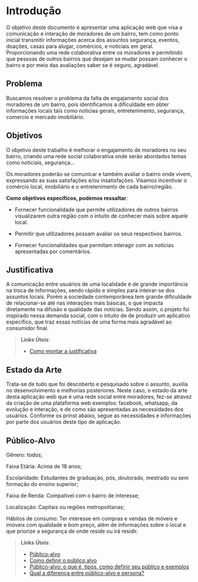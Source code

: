 # Introdução

O objetivo deste documento é apresentar uma aplicação web que visa a comunicação e interação de moradores de um bairro, tem como ponto inicial transmitir informações acerca dos assuntos segurança, eventos, doações, casas para alugar, comércios, e noticiais em geral. Proporcionando uma rede colaborativa entre os moradores e permitindo que pessoas de outros bairros que desejam se mudar possam conhecer o bairro e por meio das avaliações saber se é seguro, agradável.  

## Problema

Buscamos resolver o problema da falta de engajamento social dos moradores de um bairro, pois identificamos a dificuldade em obter informações locais tais como noticias gerais, entretenimento, segurança, comercio e mercado imobiliário.

## Objetivos

O objetivo deste trabalho é melhorar o engajamento de moradores no seu bairro, criando uma rede social colaborativa onde serão abordados temas como noticiais, segurança…

Os moradores poderão se comunicar e também avaliar o bairro onde vivem, expressando as suas satisfações e/ou insatisfações.
Visamos incentivar o comércio local, imobiliário e o entretenimento de cada bairro/região.

**Como objetivos específicos, podemos ressaltar**:

- Fornecer funcionalidade que permite utilizadores de outros bairros visualizarem outra região com o intuito de conhecer mais sobre aquele local.

- Permitir que utilizadores possam avaliar os seus respectivos bairros.

- Fornecer funcionalidades que permitam interagir com as notícias apresentadas por comentários.

## Justificativa

A comunicação entre usuários de uma localidade é de grande importância na troca de informações, sendo rápido e simples para inteirar-se dos assuntos locais.
Porém a sociedade contemporânea tem grande dificuldade de relacionar-se até nas interações mais básicas, o que impacta diretamente na difusão e qualidade das notícias.
Sendo assim, o projeto foi inspirado nessa demanda social, com o intuito de de produzir um aplicativo específico, que traz essas notícias de uma forma mais agradável ao consumidor final.

> **Links Úteis**:
> - [Como montar a justificativa](https://guiadamonografia.com.br/como-montar-justificativa-do-tcc/)
> 
## Estado da Arte
Trata-se de tudo que foi descoberto e pesquisado sobre o assunto, auxilia no desenvolvimento e melhorias posteriores. Neste caso, o estado da arte desta aplicação web que é uma rede social entre moradores, fez-se atravez da criação de uma plataforma web exemplos: facebook, whatsapp, da evolução e interação, e de como são apresentadas as necessidades dos usuários.
Conforme os prinst abaixo, segue as necessidades e informações por parte dos usuários deste tipo de aplicação. 

## Público-Alvo
Gênero: todos;

Faixa Etária: Acima de 18 anos;

Escolaridade: Estudantes de graduação, pós, doutorado, mestrado ou sem formação do ensino superior;

Faixa de Renda: Compatível com o bairro de interesse;

Localização:  Capitais ou regiões metropolitanas;

Hábitos de consumo:  Ter interesse em compras e vendas de móveis e  imóveis com qualidade e bom preço, além de informações sobre o local e que priorize a segurança de onde reside ou irá residir.


> **Links Úteis**:
> - [Público-alvo](https://blog.hotmart.com/pt-br/publico-alvo/)
> - [Como definir o público alvo](https://exame.com/pme/5-dicas-essenciais-para-definir-o-publico-alvo-do-seu-negocio/)
> - [Público-alvo: o que é, tipos, como definir seu público e exemplos](https://klickpages.com.br/blog/publico-alvo-o-que-e/)
> - [Qual a diferença entre público-alvo e persona?](https://rockcontent.com/blog/diferenca-publico-alvo-e-persona/)
